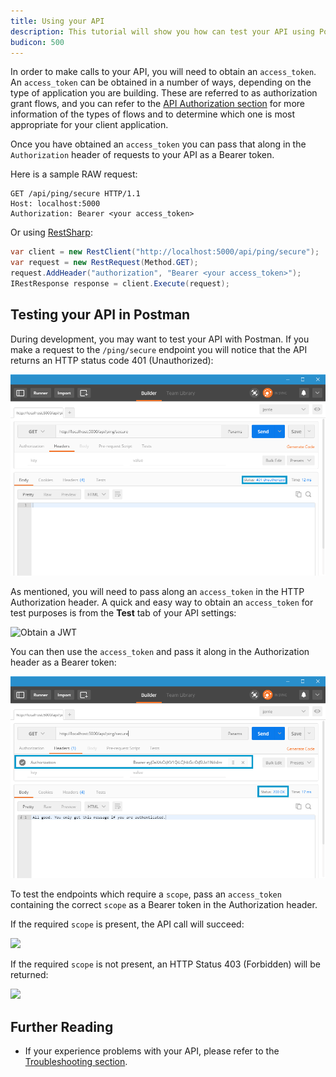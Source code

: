 ```yaml
---
title: Using your API
description: This tutorial will show you how can test your API using Postman
budicon: 500
---
```


In order to make calls to your API, you will need to obtain an `access_token`. An `access_token` can be obtained in a number of ways, depending on the type of application you are building. These are referred to as authorization grant flows, and you can refer to the [API Authorization section](/api-auth) for more information of the types of flows and to determine which one is most appropriate for your client application.

Once you have obtained an `access_token` you can pass that along in the `Authorization` header of requests to your API as a Bearer token.

Here is a sample RAW request:

```text
GET /api/ping/secure HTTP/1.1
Host: localhost:5000
Authorization: Bearer <your access_token>
```

Or using [RestSharp](http://restsharp.org/):

```csharp
var client = new RestClient("http://localhost:5000/api/ping/secure");
var request = new RestRequest(Method.GET);
request.AddHeader("authorization", "Bearer <your access_token>");
IRestResponse response = client.Execute(request);
```

## Testing your API in Postman

During development, you may want to test your API with Postman. If you make a request to the `/ping/secure` endpoint you will notice that the API returns an HTTP status code 401 (Unauthorized):

![Unauthorized request in Postman](/media/articles/server-apis/aspnet-core-webapi/postman-not-authorized.png)

As mentioned, you will need to pass along an `access_token` in the HTTP Authorization header. A quick and easy way to obtain an `access_token` for test purposes is from the __Test__ tab of your API settings:

![Obtain a JWT](/media/articles/server-apis/aspnet-core-webapi/request-access-token.png)

You can then use the `access_token` and pass it along in the Authorization header as a Bearer token:

![Authorized request in Postman](/media/articles/server-apis/aspnet-core-webapi/postman-authorized.png)

To test the endpoints which require a `scope`, pass an `access_token` containing the correct `scope` as a Bearer token in the Authorization header.

If the required `scope` is present, the API call will succeed:

![](/media/articles/server-apis/aspnet-core-webapi/scope-success.png)

If the required `scope` is not present, an HTTP Status 403 (Forbidden) will be returned:

![](/media/articles/server-apis/aspnet-core-webapi/scope-forbidden.png)

## Further Reading

* If your experience problems with your API, please refer to the [Troubleshooting section](/quickstart/backend/aspnet-core-webapi/03-troubleshooting).

